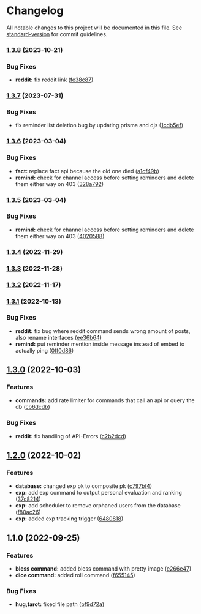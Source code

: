# Changelog

All notable changes to this project will be documented in this file. See [standard-version](https://github.com/conventional-changelog/standard-version) for commit guidelines.

### [1.3.8](https://github.com/Rankarusu/RankaBotMk3/compare/v1.3.7...v1.3.8) (2023-10-21)


### Bug Fixes

* **reddit:** fix reddit link ([fe38c87](https://github.com/Rankarusu/RankaBotMk3/commit/fe38c877266df37eb5add85cec4255838a39a4cf))

### [1.3.7](https://github.com/Rankarusu/RankaBotMk3/compare/v1.3.6...v1.3.7) (2023-07-31)


### Bug Fixes

* fix reminder list deletion bug by updating prisma and djs ([1cdb5ef](https://github.com/Rankarusu/RankaBotMk3/commit/1cdb5ef6bb8914c4e2de0ff5fd9b37c220a779bd))

### [1.3.6](https://github.com/Rankarusu/RankaBotMk3/compare/v1.3.4...v1.3.6) (2023-03-04)


### Bug Fixes

* **fact:** replace fact api because the old one died ([a1df49b](https://github.com/Rankarusu/RankaBotMk3/commit/a1df49b87982c65478e82146dbbf6edde04d60ca))
* **remind:** check for channel access before setting reminders and delete them either way on 403 ([328a792](https://github.com/Rankarusu/RankaBotMk3/commit/328a792e1bdd0490513427c2df68cd68d9b9a97f))

### [1.3.5](https://github.com/Rankarusu/RankaBotMk3/compare/v1.3.4...v1.3.5) (2023-03-04)


### Bug Fixes

* **remind:** check for channel access before setting reminders and delete them either way on 403 ([4020588](https://github.com/Rankarusu/RankaBotMk3/commit/4020588b79e2bb7ee543f916fe353176a57c3a55))

### [1.3.4](https://github.com/Rankarusu/RankaBotMk3/compare/v1.3.3...v1.3.4) (2022-11-29)

### [1.3.3](https://github.com/Rankarusu/RankaBotMk3/compare/v1.3.2...v1.3.3) (2022-11-28)

### [1.3.2](https://github.com/Rankarusu/RankaBotMk3/compare/v1.3.1...v1.3.2) (2022-11-17)

### [1.3.1](https://github.com/Rankarusu/RankaBotMk3/compare/v1.3.0...v1.3.1) (2022-10-13)


### Bug Fixes

* **reddit:** fix bug where reddit command sends wrong amount of posts, also rename interfaces ([ee36b64](https://github.com/Rankarusu/RankaBotMk3/commit/ee36b64fcc3193a39268b75ae1938b09b957e8ed))
* **remind:** put reminder mention inside message instead of embed to actually ping ([0ff0d86](https://github.com/Rankarusu/RankaBotMk3/commit/0ff0d8695ff598212b1d3528791f5cfb1a4c51d7))

## [1.3.0](https://github.com/Rankarusu/RankaBotMk3/compare/v1.2.0...v1.3.0) (2022-10-03)


### Features

* **commands:** add rate limiter for commands that call an api or query the db ([cb6dcdb](https://github.com/Rankarusu/RankaBotMk3/commit/cb6dcdb750d35a77648ccb27e2c206cc5054c470))


### Bug Fixes

* **reddit:** fix handling of API-Errors ([c2b2dcd](https://github.com/Rankarusu/RankaBotMk3/commit/c2b2dcdf5b2a4fed4bde6bbbcce19e94bdf4e854))

## [1.2.0](https://github.com/Rankarusu/RankaBotMk3/compare/v1.1.0...v1.2.0) (2022-10-02)


### Features

* **database:** changed exp pk to composite pk ([c797bf4](https://github.com/Rankarusu/RankaBotMk3/commit/c797bf4e4e8384f1457101a2683c2b00343b804f))
* **exp:** add exp command to output personal evaluation and ranking ([37c8214](https://github.com/Rankarusu/RankaBotMk3/commit/37c821433b3ec99742fe190cfde2d2028fed9f1e))
* **exp:** add scheduler to remove orphaned users from the database ([f80ac26](https://github.com/Rankarusu/RankaBotMk3/commit/f80ac2638742825b87c40543da3dd8bc66e6572e))
* **exp:** added exp tracking trigger ([6480818](https://github.com/Rankarusu/RankaBotMk3/commit/64808184f43d1d4a20ca989e57ca0d64072e435b))

## 1.1.0 (2022-09-25)


### Features

* **bless command:** added bless command with pretty image ([e266e47](https://github.com/Rankarusu/RankaBotMk3/commit/e266e4731073dfe7ad3beba38713fbf0b6cc6b3f))
* **dice command:** added roll command ([f655145](https://github.com/Rankarusu/RankaBotMk3/commit/f6551450f23a1f8b08ada5759ef03db20759db03))


### Bug Fixes

* **hug,tarot:** fixed file path ([bf9d72a](https://github.com/Rankarusu/RankaBotMk3/commit/bf9d72a23f08eba8c529e9cf04b308ac92433841))
